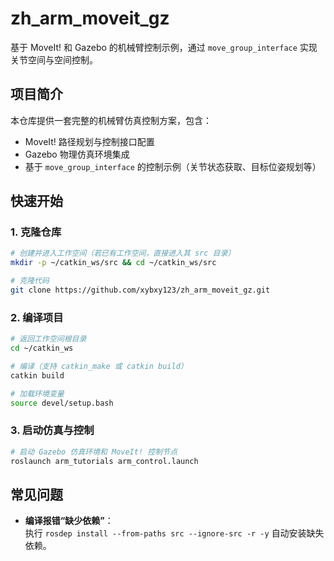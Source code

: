 # zh_arm_moveit_gz

基于 MoveIt! 和 Gazebo 的机械臂控制示例，通过 `move_group_interface` 实现关节空间与空间控制。


## 项目简介
本仓库提供一套完整的机械臂仿真控制方案，包含：
- MoveIt! 路径规划与控制接口配置
- Gazebo 物理仿真环境集成
- 基于 `move_group_interface` 的控制示例（关节状态获取、目标位姿规划等）


## 快速开始

### 1. 克隆仓库
```bash
# 创建并进入工作空间（若已有工作空间，直接进入其 src 目录）
mkdir -p ~/catkin_ws/src && cd ~/catkin_ws/src

# 克隆代码
git clone https://github.com/xybxy123/zh_arm_moveit_gz.git
```


### 2. 编译项目
```bash
# 返回工作空间根目录
cd ~/catkin_ws

# 编译（支持 catkin_make 或 catkin build）
catkin build

# 加载环境变量
source devel/setup.bash
```


### 3. 启动仿真与控制
```bash
# 启动 Gazebo 仿真环境和 MoveIt! 控制节点
roslaunch arm_tutorials arm_control.launch
```


## 常见问题
- **编译报错“缺少依赖”**：  
  执行 `rosdep install --from-paths src --ignore-src -r -y` 自动安装缺失依赖。


